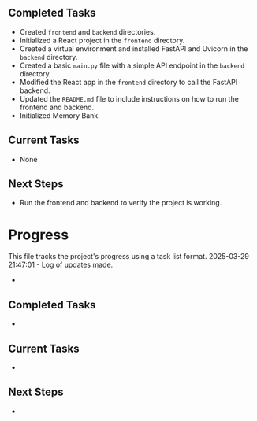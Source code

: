 ## Completed Tasks
*   Created `frontend` and `backend` directories.
*   Initialized a React project in the `frontend` directory.
*   Created a virtual environment and installed FastAPI and Uvicorn in the `backend` directory.
*   Created a basic `main.py` file with a simple API endpoint in the `backend` directory.
*   Modified the React app in the `frontend` directory to call the FastAPI backend.
*   Updated the `README.md` file to include instructions on how to run the frontend and backend.
*   Initialized Memory Bank.

## Current Tasks
*   None

## Next Steps
*   Run the frontend and backend to verify the project is working.
# Progress

This file tracks the project's progress using a task list format.
2025-03-29 21:47:01 - Log of updates made.

*

## Completed Tasks

*

## Current Tasks

*

## Next Steps

*